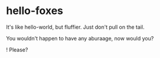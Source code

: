 # hello-foxes

It's like hello-world, but fluffier.
Just don't pull on the tail.

You wouldn't happen to have any aburaage, now would you?

! Please?
